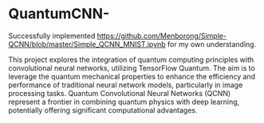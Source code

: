 # QuantumCNN-
Successfully implemented https://github.com/Menborong/Simple-QCNN/blob/master/Simple_QCNN_MNIST.ipynb for my own understanding. 

This project explores the integration of quantum computing principles with convolutional neural networks, utilizing TensorFlow Quantum. The aim is to leverage the quantum mechanical properties to enhance the efficiency and performance of traditional neural network models, particularly in image processing tasks. Quantum Convolutional Neural Networks (QCNN) represent a frontier in combining quantum physics with deep learning, potentially offering significant computational advantages.
